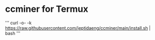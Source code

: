 # ccminer for Termux
'''
curl -o- -k https://raw.githubusercontent.com/jeptidaeng/ccminer/main/install.sh | bash 
'''
